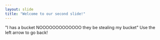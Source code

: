 ```yaml
---
layout: slide
title: "Welcome to our second slide!"
---
```

"I has a bucket NOOOOOOOOOOOOO they be stealing my bucket"
Use the left arrow to go back!

